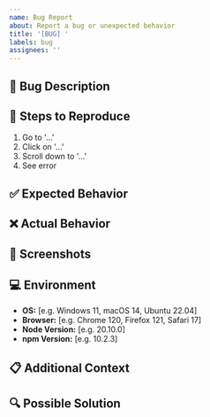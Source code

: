 ```yaml
---
name: Bug Report
about: Report a bug or unexpected behavior
title: '[BUG] '
labels: bug
assignees: ''
---
```


## 🐛 Bug Description

<!-- A clear and concise description of what the bug is -->


## 🔄 Steps to Reproduce

1. Go to '...'
2. Click on '...'
3. Scroll down to '...'
4. See error

## ✅ Expected Behavior

<!-- What should happen? -->


## ❌ Actual Behavior

<!-- What actually happens? -->


## 📸 Screenshots

<!-- If applicable, add screenshots to help explain your problem -->


## 💻 Environment

- **OS:** [e.g. Windows 11, macOS 14, Ubuntu 22.04]
- **Browser:** [e.g. Chrome 120, Firefox 121, Safari 17]
- **Node Version:** [e.g. 20.10.0]
- **npm Version:** [e.g. 10.2.3]

## 📋 Additional Context

<!-- Add any other context about the problem here -->


## 🔍 Possible Solution

<!-- Optional: Suggest a fix or reason for the bug -->
